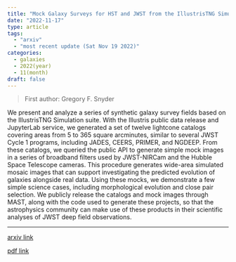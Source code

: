 ```yaml
---
title: "Mock Galaxy Surveys for HST and JWST from the IllustrisTNG Simulations"
date: "2022-11-17"
type: article
tags:
  - "arxiv"
  - "most recent update (Sat Nov 19 2022)"
categories:
  - galaxies
  - 2022(year)
  - 11(month)
draft: false
---
```


> First author: Gregory F. Snyder

 We present and analyze a series of synthetic galaxy survey fields based on
the IllustrisTNG Simulation suite. With the Illustris public data release and
JupyterLab service, we generated a set of twelve lightcone catalogs covering
areas from 5 to 365 square arcminutes, similar to several JWST Cycle 1
programs, including JADES, CEERS, PRIMER, and NGDEEP. From these catalogs, we
queried the public API to generate simple mock images in a series of broadband
filters used by JWST-NIRCam and the Hubble Space Telescope cameras. This
procedure generates wide-area simulated mosaic images that can support
investigating the predicted evolution of galaxies alongside real data. Using
these mocks, we demonstrate a few simple science cases, including morphological
evolution and close pair selection. We publicly release the catalogs and mock
images through MAST, along with the code used to generate these projects, so
that the astrophysics community can make use of these products in their
scientific analyses of JWST deep field observations.

---
[arxiv link](http://arxiv.org/abs/2211.09677v1)

[pdf link](http://arxiv.org/pdf/2211.09677v1)